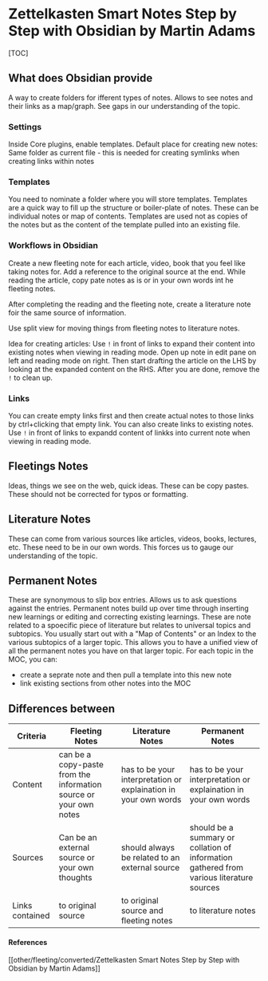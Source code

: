 # Zettelkasten Smart Notes Step by Step with Obsidian by Martin Adams

[TOC]
## What does Obsidian provide
A way to create folders for ifferent types of notes.
Allows to see notes and their links as a map/graph.
See gaps in our understanding of the topic.


### Settings
Inside Core plugins, enable templates.
Default place for creating new notes: Same folder as current file
	-  this is needed for creating symlinks when creating links within notes

### Templates
You need to nominate a folder where you will store templates.
Templates are a quick way to fill up the structure or boiler-plate of notes.
These can be individual notes or map of contents.
Templates are used not as copies of the notes but as the content of the template pulled into an existing file.

### Workflows in Obsidian
Create a new fleeting note for each article, video, book that you feel like taking notes for.
Add a reference to the original source at the end.
While reading the article, copy pate notes as is or in your own words int he fleeting notes.

After completing the reading and the fleeting note, create a literature note foir the same source of information.

Use split view for moving things from fleeting notes to literature notes.

Idea for creating articles: Use `!` in front of links to expand their content into existing notes when viewing in reading mode. Open up note in edit pane on left and reading mode on right. Then start drafting the article on the LHS by looking at the expanded content on the RHS. After you are done, remove the `!` to clean up.
 
 ### Links
 You can create empty links first and then create actual notes to those links by ctrl+clicking that empty link.
 You can also create links to existing notes.
 Use `!` in front of links to expandd content of linkks into current note when viewing in reading mode.


## Fleetings Notes
Ideas, things we see on the web, quick ideas.
These can be copy pastes.
These should not be corrected for typos or formatting.

## Literature Notes
These can come from various sources like articles, videos, books, lectures, etc.
These need to be in our own words. This forces us to gauge our understanding of the topic.

## Permanent Notes
These are synonymous to slip box entries.
Allows us to ask questions against the entries.
Permanent notes build up over time through inserting new learnings or editing and correcting existing learnings.
These are note related to a spoecific piece of literature but relates to universal topics and subtopics.
You usually start out with a "Map of Contents" or an Index to the various subtopics of a larger topic. This allows you to have a unified view of all the permanent notes you have on that larger topic.
For each topic in the MOC, you can:
- create a seprate note and then pull a template into this new note
- link existing sections from other notes into the MOC

## Differences between
| Criteria | Fleeting Notes | Literature Notes | Permanent Notes | 
|--|--|--|--|
|Content|can be a copy-paste from the information source or your own notes|has to be your interpretation or explaination in your own words|has to be your interpretation or explaination in your own words|
|Sources|Can be an external source or your own thoughts|should always be related to an external source|should be a summary or collation of  information gathered from various literature sources|
|Links contained|to original source|to original source and fleeting notes|to literature notes|


#### References
[[other/fleeting/converted/Zettelkasten Smart Notes Step by Step with Obsidian by Martin Adams]]

